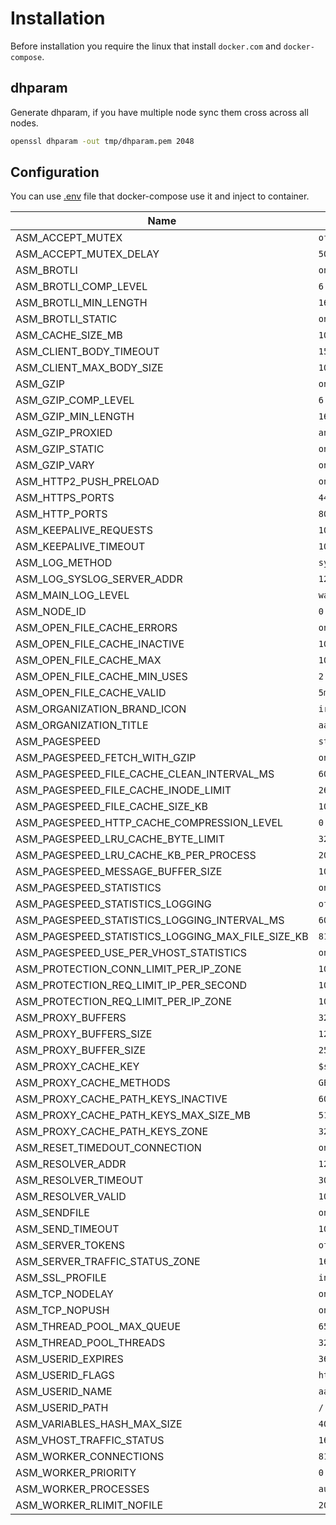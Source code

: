 # Installation

Before installation you require the linux that install `docker.com` and `docker-compose`.

## dhparam

Generate dhparam, if you have multiple node sync them cross across all nodes.

```bash
openssl dhparam -out tmp/dhparam.pem 2048
```

## Configuration

You can use [.env](https://docs.docker.com/compose/env-file/) file that docker-compose use it and inject to container.

| Name                                              | Default                                   |
| ------------------------------------------------- | ----------------------------------------- |
| ASM_ACCEPT_MUTEX                                  | `off`                                     |
| ASM_ACCEPT_MUTEX_DELAY                            | `500ms`                                   |
| ASM_BROTLI                                        | `on`                                      |
| ASM_BROTLI_COMP_LEVEL                             | `6`                                       |
| ASM_BROTLI_MIN_LENGTH                             | `16`                                      |
| ASM_BROTLI_STATIC                                 | `on`                                      |
| ASM_CACHE_SIZE_MB                                 | `1024`                                    |
| ASM_CLIENT_BODY_TIMEOUT                           | `15`                                      |
| ASM_CLIENT_MAX_BODY_SIZE                          | `10M`                                     |
| ASM_GZIP                                          | `on`                                      |
| ASM_GZIP_COMP_LEVEL                               | `6`                                       |
| ASM_GZIP_MIN_LENGTH                               | `16`                                      |
| ASM_GZIP_PROXIED                                  | `any`                                     |
| ASM_GZIP_STATIC                                   | `on`                                      |
| ASM_GZIP_VARY                                     | `on`                                      |
| ASM_HTTP2_PUSH_PRELOAD                            | `on`                                      |
| ASM_HTTPS_PORTS                                   | `443`                                     |
| ASM_HTTP_PORTS                                    | `80`                                      |
| ASM_KEEPALIVE_REQUESTS                            | `1024`                                    |
| ASM_KEEPALIVE_TIMEOUT                             | `10`                                      |
| ASM_LOG_METHOD                                    | `syslog`                                  |
| ASM_LOG_SYSLOG_SERVER_ADDR                        | `127.0.0.1:5140`                          |
| ASM_MAIN_LOG_LEVEL                                | `warn`                                    |
| ASM_NODE_ID                                       | `0`                                       |
| ASM_OPEN_FILE_CACHE_ERRORS                        | `on`                                      |
| ASM_OPEN_FILE_CACHE_INACTIVE                      | `10m`                                     |
| ASM_OPEN_FILE_CACHE_MAX                           | `1024`                                    |
| ASM_OPEN_FILE_CACHE_MIN_USES                      | `2`                                       |
| ASM_OPEN_FILE_CACHE_VALID                         | `5m`                                      |
| ASM_ORGANIZATION_BRAND_ICON                       | `ir_aasaam`                               |
| ASM_ORGANIZATION_TITLE                            | `aasaam software development group`       |
| ASM_PAGESPEED                                     | `standby`                                 |
| ASM_PAGESPEED_FETCH_WITH_GZIP                     | `on`                                      |
| ASM_PAGESPEED_FILE_CACHE_CLEAN_INTERVAL_MS        | `600000`                                  |
| ASM_PAGESPEED_FILE_CACHE_INODE_LIMIT              | `262144`                                  |
| ASM_PAGESPEED_FILE_CACHE_SIZE_KB                  | `102400`                                  |
| ASM_PAGESPEED_HTTP_CACHE_COMPRESSION_LEVEL        | `0`                                       |
| ASM_PAGESPEED_LRU_CACHE_BYTE_LIMIT                | `32768`                                   |
| ASM_PAGESPEED_LRU_CACHE_KB_PER_PROCESS            | `2048`                                    |
| ASM_PAGESPEED_MESSAGE_BUFFER_SIZE                 | `100000`                                  |
| ASM_PAGESPEED_STATISTICS                          | `on`                                      |
| ASM_PAGESPEED_STATISTICS_LOGGING                  | `off`                                     |
| ASM_PAGESPEED_STATISTICS_LOGGING_INTERVAL_MS      | `60000`                                   |
| ASM_PAGESPEED_STATISTICS_LOGGING_MAX_FILE_SIZE_KB | `8192`                                    |
| ASM_PAGESPEED_USE_PER_VHOST_STATISTICS            | `on`                                      |
| ASM_PROTECTION_CONN_LIMIT_PER_IP_ZONE             | `10m`                                     |
| ASM_PROTECTION_REQ_LIMIT_IP_PER_SECOND            | `10`                                      |
| ASM_PROTECTION_REQ_LIMIT_PER_IP_ZONE              | `10m`                                     |
| ASM_PROXY_BUFFERS                                 | `32`                                      |
| ASM_PROXY_BUFFERS_SIZE                            | `128k`                                    |
| ASM_PROXY_BUFFER_SIZE                             | `256k`                                    |
| ASM_PROXY_CACHE_KEY                               | `$scheme$request_method$host$request_uri` |
| ASM_PROXY_CACHE_METHODS                           | `GET HEAD`                                |
| ASM_PROXY_CACHE_PATH_KEYS_INACTIVE                | `60m`                                     |
| ASM_PROXY_CACHE_PATH_KEYS_MAX_SIZE_MB             | `512`                                     |
| ASM_PROXY_CACHE_PATH_KEYS_ZONE                    | `32m`                                     |
| ASM_RESET_TIMEDOUT_CONNECTION                     | `on`                                      |
| ASM_RESOLVER_ADDR                                 | `127.0.0.1`                               |
| ASM_RESOLVER_TIMEOUT                              | `30s`                                     |
| ASM_RESOLVER_VALID                                | `10m`                                     |
| ASM_SENDFILE                                      | `on`                                      |
| ASM_SEND_TIMEOUT                                  | `10`                                      |
| ASM_SERVER_TOKENS                                 | `off`                                     |
| ASM_SERVER_TRAFFIC_STATUS_ZONE                    | `16m`                                     |
| ASM_SSL_PROFILE                                   | `intermediate`                            |
| ASM_TCP_NODELAY                                   | `on`                                      |
| ASM_TCP_NOPUSH                                    | `on`                                      |
| ASM_THREAD_POOL_MAX_QUEUE                         | `65536`                                   |
| ASM_THREAD_POOL_THREADS                           | `32`                                      |
| ASM_USERID_EXPIRES                                | `365d`                                    |
| ASM_USERID_FLAGS                                  | `httponly samesite=lax`                   |
| ASM_USERID_NAME                                   | `aasaam_cid`                              |
| ASM_USERID_PATH                                   | `/`                                       |
| ASM_VARIABLES_HASH_MAX_SIZE                       | `4096`                                    |
| ASM_VHOST_TRAFFIC_STATUS                          | `16m`                                     |
| ASM_WORKER_CONNECTIONS                            | `8192`                                    |
| ASM_WORKER_PRIORITY                               | `0`                                       |
| ASM_WORKER_PROCESSES                              | `auto`                                    |
| ASM_WORKER_RLIMIT_NOFILE                          | `20480`                                   |
